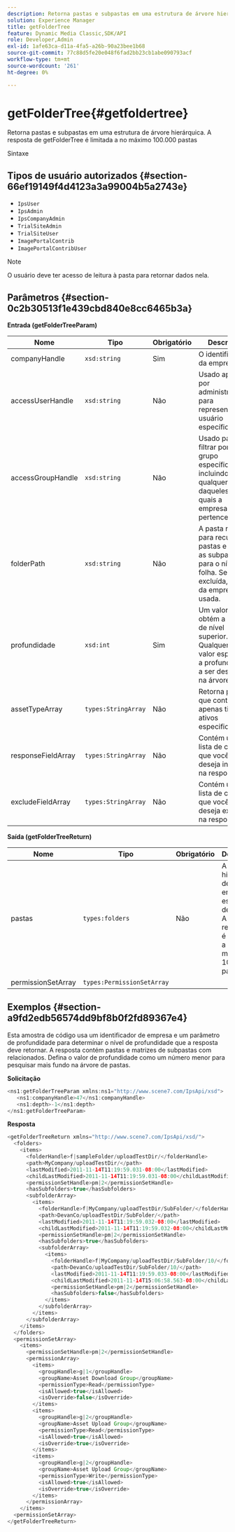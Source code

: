 ```yaml
---
description: Retorna pastas e subpastas em uma estrutura de árvore hierárquica. A resposta de getFolderTree é limitada a no máximo 100.000 pastas
solution: Experience Manager
title: getFolderTree
feature: Dynamic Media Classic,SDK/API
role: Developer,Admin
exl-id: 1afe63ca-d11a-4fa5-a26b-90a23bee1b68
source-git-commit: 77c88d5fe20e048f6fad2bb23cb1abe090793acf
workflow-type: tm+mt
source-wordcount: '261'
ht-degree: 0%

---
```


# getFolderTree{#getfoldertree}

Retorna pastas e subpastas em uma estrutura de árvore hierárquica. A resposta de getFolderTree é limitada a no máximo 100.000 pastas

Sintaxe

## Tipos de usuário autorizados {#section-66ef19149f4d4123a3a99004b5a2743e}

* `IpsUser`
* `IpsAdmin`
* `IpsCompanyAdmin`
* `TrialSiteAdmin`
* `TrialSiteUser`
* `ImagePortalContrib`
* `ImagePortalContribUser`

>[!NOTE]
>
>O usuário deve ter acesso de leitura à pasta para retornar dados nela.

## Parâmetros {#section-0c2b30513f1e439cbd840e8cc6465b3a}

**Entrada (getFolderTreeParam)**

| Nome | Tipo | Obrigatório | Descrição |
|---|---|---|---|
| companyHandle | `xsd:string` | Sim | O identificador da empresa. |
| accessUserHandle | `xsd:string` | Não | Usado apenas por administradores para representar um usuário específico. |
| accessGroupHandle | `xsd:string` | Não | Usado para filtrar por um grupo específico, incluindo qualquer um daqueles aos quais a empresa pertence. |
| folderPath | `xsd:string` | Não | A pasta raiz para recuperar pastas e todas as subpastas para o nível folha. Se excluída, a raiz da empresa é usada. |
| profundidade | `xsd:int` | Sim | Um valor zero obtém a pasta de nível superior. Qualquer outro valor especifica a profundidade a ser descida na árvore. |
| assetTypeArray | `types:StringArray` | Não | Retorna pastas que contêm apenas tipos de ativos especificados. |
| responseFieldArray | `types:StringArray` | Não | Contém uma lista de campos que você deseja incluir na resposta. |
| excludeFieldArray | `types:StringArray` | Não | Contém uma lista de campos que você deseja excluir na resposta. |

**Saída (getFolderTreeReturn)**

| Nome | Tipo | Obrigatório | Descrição |
|---|---|---|---|
| pastas | `types:folders` | Não | A hierarquia de pastas em uma estrutura de árvore. A resposta é limitada a no máximo 100.000 pastas. |
| permissionSetArray | `types:PermissionSetArray` |  |  |

## Exemplos {#section-a9fd2edb56574dd9bf8b0f2fd89367e4}

Esta amostra de código usa um identificador de empresa e um parâmetro de profundidade para determinar o nível de profundidade que a resposta deve retornar. A resposta contém pastas e matrizes de subpastas com relacionados. Defina o valor de profundidade como um número menor para pesquisar mais fundo na árvore de pastas.

**Solicitação**

```java
<ns1:getFolderTreeParam xmlns:ns1="http://www.scene7.com/IpsApi/xsd">
   <ns1:companyHandle>47</ns1:companyHandle>
   <ns1:depth>-1</ns1:depth>
</ns1:getFolderTreeParam>
```

**Resposta**

```java
<getFolderTreeReturn xmlns="http://www.scene7.com/IpsApi/xsd/">
  <folders>
    <items>
      <folderHandle>f|sampleFolder/uploadTestDir/</folderHandle>
      <path>MyCompany/uploadTestDir/</path>
      <lastModified>2011-11-14T11:19:59.031-08:00</lastModified>
      <childLastModified>2011-11-14T11:19:59.031-08:00</childLastModified>
      <permissionSetHandle>pm|2</permissionSetHandle>
      <hasSubfolders>true</hasSubfolders>
      <subfolderArray>
        <items>
          <folderHandle>f|MyCompany/uploadTestDir/SubFolder/</folderHandle>
          <path>DevanCo/uploadTestDir/SubFolder/</path>
          <lastModified>2011-11-14T11:19:59.032-08:00</lastModified>
          <childLastModified>2011-11-14T11:19:59.032-08:00</childLastModified>
          <permissionSetHandle>pm|2</permissionSetHandle>
          <hasSubfolders>true</hasSubfolders>
          <subfolderArray>
            <items>
              <folderHandle>f|MyCompany/uploadTestDir/SubFolder/10/</folderHandle>
              <path>DevanCo/uploadTestDir/SubFolder/10/</path>
              <lastModified>2011-11-14T11:19:59.033-08:00</lastModified>
              <childLastModified>2011-11-14T15:06:58.563-08:00</childLastModified>
              <permissionSetHandle>pm|2</permissionSetHandle>
              <hasSubfolders>false</hasSubfolders>
            </items>
          </subfolderArray>
        </items>
      </subfolderArray>
    </items>
  </folders>
  <permissionSetArray>
    <items>
      <permissionSetHandle>pm|2</permissionSetHandle>
      <permissionArray>
        <items>
          <groupHandle>g|1</groupHandle>
          <groupName>Asset Download Group</groupName>
          <permissionType>Read</permissionType>
          <isAllowed>true</isAllowed>
          <isOverride>false</isOverride>
        </items>
        <items>
          <groupHandle>g|2</groupHandle>
          <groupName>Asset Upload Group</groupName>
          <permissionType>Read</permissionType>
          <isAllowed>true</isAllowed>
          <isOverride>true</isOverride>
        </items>
        <items>
          <groupHandle>g|2</groupHandle>
          <groupName>Asset Upload Group</groupName>
          <permissionType>Write</permissionType>
          <isAllowed>true</isAllowed>
          <isOverride>true</isOverride>
        </items>
      </permissionArray>
    </items>
  <permissionSetArray>
</getFolderTreeReturn>
```
